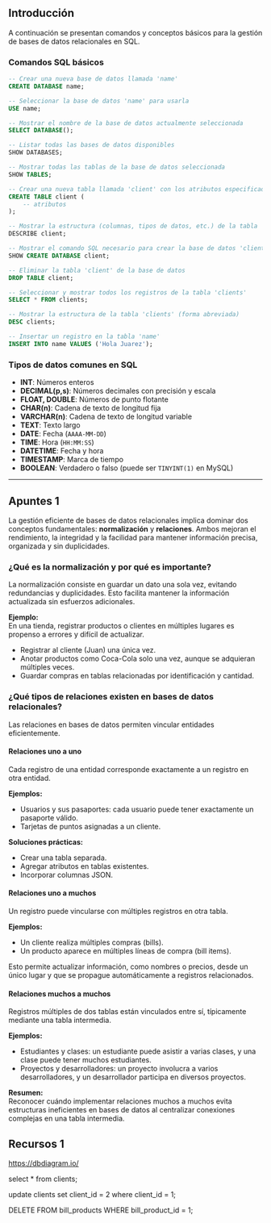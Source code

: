 ## Introducción

A continuación se presentan comandos y conceptos básicos para la gestión de bases de datos relacionales en SQL.

### Comandos SQL básicos

```sql
-- Crear una nueva base de datos llamada 'name'
CREATE DATABASE name;
```

```sql
-- Seleccionar la base de datos 'name' para usarla
USE name;
```

```sql
-- Mostrar el nombre de la base de datos actualmente seleccionada
SELECT DATABASE();
```

```sql
-- Listar todas las bases de datos disponibles
SHOW DATABASES;
```

```sql
-- Mostrar todas las tablas de la base de datos seleccionada
SHOW TABLES;
```

```sql
-- Crear una nueva tabla llamada 'client' con los atributos especificados
CREATE TABLE client (
    -- atributos
);
```

```sql
-- Mostrar la estructura (columnas, tipos de datos, etc.) de la tabla 'client'
DESCRIBE client;
```

```sql
-- Mostrar el comando SQL necesario para crear la base de datos 'client'
SHOW CREATE DATABASE client;
```

```sql
-- Eliminar la tabla 'client' de la base de datos
DROP TABLE client;
```

```sql
-- Seleccionar y mostrar todos los registros de la tabla 'clients'
SELECT * FROM clients;
```

```sql
-- Mostrar la estructura de la tabla 'clients' (forma abreviada)
DESC clients;
```

```sql
-- Insertar un registro en la tabla 'name'
INSERT INTO name VALUES ('Hola Juarez');
```

### Tipos de datos comunes en SQL

- **INT**: Números enteros
- **DECIMAL(p,s)**: Números decimales con precisión y escala
- **FLOAT, DOUBLE**: Números de punto flotante
- **CHAR(n)**: Cadena de texto de longitud fija
- **VARCHAR(n)**: Cadena de texto de longitud variable
- **TEXT**: Texto largo
- **DATE**: Fecha (`AAAA-MM-DD`)
- **TIME**: Hora (`HH:MM:SS`)
- **DATETIME**: Fecha y hora
- **TIMESTAMP**: Marca de tiempo
- **BOOLEAN**: Verdadero o falso (puede ser `TINYINT(1)` en MySQL)

---

## Apuntes 1

La gestión eficiente de bases de datos relacionales implica dominar dos conceptos fundamentales: **normalización** y **relaciones**. Ambos mejoran el rendimiento, la integridad y la facilidad para mantener información precisa, organizada y sin duplicidades.

### ¿Qué es la normalización y por qué es importante?

La normalización consiste en guardar un dato una sola vez, evitando redundancias y duplicidades. Esto facilita mantener la información actualizada sin esfuerzos adicionales.

**Ejemplo:**  
En una tienda, registrar productos o clientes en múltiples lugares es propenso a errores y difícil de actualizar.  
- Registrar al cliente (Juan) una única vez.
- Anotar productos como Coca-Cola solo una vez, aunque se adquieran múltiples veces.
- Guardar compras en tablas relacionadas por identificación y cantidad.

### ¿Qué tipos de relaciones existen en bases de datos relacionales?

Las relaciones en bases de datos permiten vincular entidades eficientemente.

#### Relaciones uno a uno

Cada registro de una entidad corresponde exactamente a un registro en otra entidad.

**Ejemplos:**
- Usuarios y sus pasaportes: cada usuario puede tener exactamente un pasaporte válido.
- Tarjetas de puntos asignadas a un cliente.

**Soluciones prácticas:**
- Crear una tabla separada.
- Agregar atributos en tablas existentes.
- Incorporar columnas JSON.

#### Relaciones uno a muchos

Un registro puede vincularse con múltiples registros en otra tabla.

**Ejemplos:**
- Un cliente realiza múltiples compras (bills).
- Un producto aparece en múltiples líneas de compra (bill items).

Esto permite actualizar información, como nombres o precios, desde un único lugar y que se propague automáticamente a registros relacionados.

#### Relaciones muchos a muchos

Registros múltiples de dos tablas están vinculados entre sí, típicamente mediante una tabla intermedia.

**Ejemplos:**
- Estudiantes y clases: un estudiante puede asistir a varias clases, y una clase puede tener muchos estudiantes.
- Proyectos y desarrolladores: un proyecto involucra a varios desarrolladores, y un desarrollador participa en diversos proyectos.

**Resumen:**  
Reconocer cuándo implementar relaciones muchos a muchos evita estructuras ineficientes en bases de datos al centralizar conexiones complejas en una tabla intermedia.

## Recursos 1
https://dbdiagram.io/


select * from clients;

update clients set client_id = 2 where client_id = 1;

DELETE FROM bill_products WHERE bill_product_id = 1;
